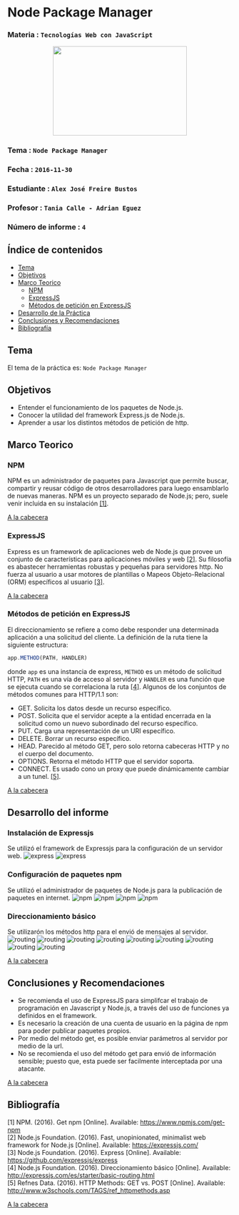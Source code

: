 # Node Package Manager

### Materia : `Tecnologías Web con JavaScript`

<p align="center">
<img src="http://www.javatpoint.com/images/javascript/javascript_logo.png" width="300" height="200">
</p>

### Tema : `Node Package Manager` 
### Fecha : `2016-11-30`
### Estudiante : `Alex José Freire Bustos`
### Profesor : `Tania Calle - Adrian Eguez`
### Número de informe : `4`

<a name="cabecera"></a>
## Índice de contenidos


- <a href="#tema">Tema</a>
- <a href="#objetivos">Objetivos</a>
- <a href="#marco-teorico">Marco Teorico</a>
  * <a href="#npm">NPM</a>
  * <a href="#express">ExpressJS</a>
  * <a href="#html">Métodos de petición en ExpressJS</a>
- <a href="#desarrollo">Desarrollo de la Práctica</a>
- <a href="#conrec">Conclusiones y Recomendaciones</a> 
- <a href="#bibliografia">Bibliografía</a>

<a name="tema"></a>
## Tema
El tema de la práctica es: `Node Package Manager`

<a name="objetivos"></a>
## Objetivos

- Entender el funcionamiento de los paquetes de Node.js.
- Conocer la utilidad del framework Express.js de Node.js.
- Aprender a usar los distintos métodos de petición de http.

<a name="marco-teorico"></a>
## Marco Teorico
<a name="npm"></a>
### NPM
NPM es un administrador de paquetes para Javascript que permite buscar, compartir y reusar código de otros desarrolladores para luego ensamblarlo de nuevas maneras. NPM es un proyecto separado de Node.js; pero, suele venir incluida en su instalación <a href="#1">[1]</a>.

<a href="#cabecera">A la cabecera</a>
<a name="express"></a>
### ExpressJS
Express es un framework de aplicaciones web de Node.js que provee un conjunto de características 
para aplicaciones móviles y web <a href="#2">[2]</a>. Su filosofía es abastecer herramientas 
robustas y pequeñas para servidores http. No fuerza al usuario a usar motores de plantillas o 
Mapeos Objeto-Relacional (ORM) específicos al usuario <a href="#3">[3]</a>.

<a href="#cabecera">A la cabecera</a>
<a name="html"></a>
### Métodos de petición en ExpressJS
El direccionamiento se refiere a como debe responder una determinada aplicación a una 
solicitud del cliente. La definición de la ruta tiene la siguiente estructura:
```javascript
app.METHOD(PATH, HANDLER)
```
donde `app` es una instancia de express, `METHOD` es un método de solicitud HTTP, `PATH` 
es una vía de acceso al servidor y `HANDLER` es una función que se ejecuta cuando se 
correlaciona la ruta <a href="#4">[4]</a>. 
Algunos de los conjuntos de métodos comunes para HTTP/1.1 son:  
- GET. Solicita los datos desde un recurso específico. 
- POST. Solicita que el servidor acepte a la entidad encerrada en la solicitud como un 
nuevo subordinado del recurso específico.
- PUT. Carga una representación de un URI específico.
- DELETE. Borrar un recurso específico.
- HEAD. Parecido al método GET, pero solo retorna cabeceras HTTP y no el cuerpo del 
documento.
- OPTIONS. Retorna el método HTTP que el servidor soporta.
- CONNECT. Es usado cono un proxy que puede dinámicamente cambiar a un tunel. <a href="#5">[5]</a>.

<a href="#cabecera">A la cabecera</a>

<a name="desarrollo"></a>
## Desarrollo del informe

### Instalación de Expressjs
Se utilizó el framework de Expressjs para la configuración de un servidor web.
![express](https://github.com/afre/TecnologiasWebJavascript/blob/07-Nodejs-02/Informe/Imagenes/express1.png?raw=true)
![express](https://github.com/afre/TecnologiasWebJavascript/blob/07-Nodejs-02/Informe/Imagenes/express2.png?raw=true)

### Configuración de paquetes npm
Se utilizó el administrador de paquetes de Node.js para la publicación de paquetes en internet.
![npm](https://github.com/afre/TecnologiasWebJavascript/blob/07-Nodejs-02/Informe/Imagenes/npm1.png?raw=true)
![npm](https://github.com/afre/TecnologiasWebJavascript/blob/07-Nodejs-02/Informe/Imagenes/npm2.png?raw=true)
![npm](https://github.com/afre/TecnologiasWebJavascript/blob/07-Nodejs-02/Informe/Imagenes/npm3.png?raw=true)
![npm](https://github.com/afre/TecnologiasWebJavascript/blob/07-Nodejs-02/Informe/Imagenes/npm4.png?raw=true)

### Direccionamiento básico
Se utilizarón los métodos http para el envió de mensajes al servidor.
![routing](https://github.com/afre/TecnologiasWebJavascript/blob/07-Nodejs-02/Informe/Imagenes/routing1.png?raw=true)
![routing](https://github.com/afre/TecnologiasWebJavascript/blob/07-Nodejs-02/Informe/Imagenes/routing2.png?raw=true)
![routing](https://github.com/afre/TecnologiasWebJavascript/blob/07-Nodejs-02/Informe/Imagenes/routing3.png?raw=true)
![routing](https://github.com/afre/TecnologiasWebJavascript/blob/07-Nodejs-02/Informe/Imagenes/routing4.png?raw=true)
![routing](https://github.com/afre/TecnologiasWebJavascript/blob/07-Nodejs-02/Informe/Imagenes/routing5.png?raw=true)
![routing](https://github.com/afre/TecnologiasWebJavascript/blob/07-Nodejs-02/Informe/Imagenes/routing6.png?raw=true)
![routing](https://github.com/afre/TecnologiasWebJavascript/blob/07-Nodejs-02/Informe/Imagenes/routing7.png?raw=true)
![routing](https://github.com/afre/TecnologiasWebJavascript/blob/07-Nodejs-02/Informe/Imagenes/routing8.png?raw=true)
![routing](https://github.com/afre/TecnologiasWebJavascript/blob/07-Nodejs-02/Informe/Imagenes/routing9.png?raw=true)

<a href="#cabecera">A la cabecera</a>

<a name="conrec"></a>
## Conclusiones y Recomendaciones

- Se recomienda el uso de ExpressJS para simplifcar el trabajo de programación en Javascript y Node.js, a través del uso de funciones ya definidos en el framework.
- Es necesario la creación de una cuenta de usuario en la página de npm para poder publicar paquetes propios.
- Por medio del método get, es posible enviar parámetros al servidor por medio de la url.
- No se recomienda el uso del método get para envió de información sensible; puesto que, esta puede ser facilmente interceptada por una atacante.

<a href="#cabecera">A la cabecera</a>

<a name="bibliografia"></a>
## Bibliografía

<a name="1">[1] NPM. (2016). Get npm [Online]. Available: https://www.npmjs.com/get-npm</a>  
<a name="2">[2] Node.js Foundation. (2016). Fast, unopinionated, minimalist web framework for Node.js 
[Online]. Available: https://expressjs.com/</a>  
<a name="3">[3] Node.js Foundation. (2016). Express [Online]. Available: 
https://github.com/expressjs/express</a>  
<a name="4">[4] Node.js Foundation. (2016). Direccionamiento básico [Online]. Available: 
http://expressjs.com/es/starter/basic-routing.html</a>  
<a name="5">[5] Refnes Data. (2016). HTTP Methods: GET vs. POST [Online]. Available: http://www.w3schools.com/TAGS/ref_httpmethods.asp</a>  

<a href="#cabecera">A la cabecera</a>
